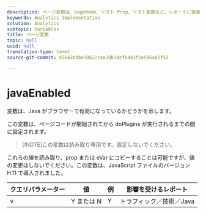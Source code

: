 ```yaml
---
description: ページ変数は、pageName、リスト Prop、リスト変数など、レポートに直接入力されます。
keywords: Analytics Implementation
solution: Analytics
subtopic: Variables
title: ページ変数
topic: null
uuid: null
translation-type: tm+mt
source-git-commit: 45642bdbe18627caa20b1def6443f1e596a41f52

---
```




# javaEnabled

 変数は、Java がブラウザーで有効になっているかどうかを示します。

<!-- 

javaEnabled.xml

 -->

この変数は、ページコードが開始されてから doPlugins が実行されるまでの間に設定されます。

> [!NOTE]この変数は読み取り専用です。設定しないでください。

これらの値を読み取り、prop または eVar にコピーすることは可能ですが、値の変更はしないでください。この変数は、JavaScript ファイルのバージョン H.11 で導入されました。

| クエリパラメーター | 値 | 例 | 影響を受けるレポート |
|---|---|---|---|
| v | Y または N | Y | トラフィック／技術／Java |

